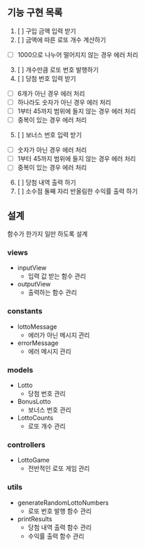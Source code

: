 ## 기능 구현 목록
1. [ ] 구입 금액 입력 받기
2. [ ] 금액에 따른 로또 개수 계산하기
- [ ] 1000으로 나누어 떨어지지 않는 경우 에러 처리
3. [ ] 개수만큼 로또 번호 발행하기
4. [ ] 당첨 번호 입력 받기
- [ ] 6개가 아닌 경우 에러 처리
- [ ] 하나라도 숫자가 아닌 경우 에러 처리
- [ ] 1부터 45까지 범위에 들지 않는 경우 에러 처리
- [ ] 중복이 있는 경우 에러 처리
5. [ ] 보너스 번호 입력 받기
- [ ] 숫자가 아닌 경우 에러 처리
- [ ] 1부터 45까지 범위에 들지 않는 경우 에러 처리
- [ ] 중복이 있는 경우 에러 처리
6. [ ] 당첨 내역 출력 하기
7. [ ] 소수점 둘째 자리 반올림한 수익률 출력 하기


## 설계
함수가 한가지 일만 하도록 설계
### views
- inputView
    - 입력 값 받는 함수 관리
- outputView
    - 출력하는 함수 관리

### constants
- lottoMessage
    - 에러가 아닌 메시지 관리
- errorMessage
    - 에러 메시지 관리

### models
- Lotto
    - 당첨 번호 관리
- BonusLotto
    - 보너스 번호 관리
- LottoCounts
    - 로또 개수 관리

### controllers
- LottoGame
    - 전반적인 로또 게임 관리

### utils
- generateRandomLottoNumbers
    - 로또 번호 발행 함수 관리
- printResults
    - 당첨 내역 출력 함수 관리
    - 수익률 출력 함수 관리
